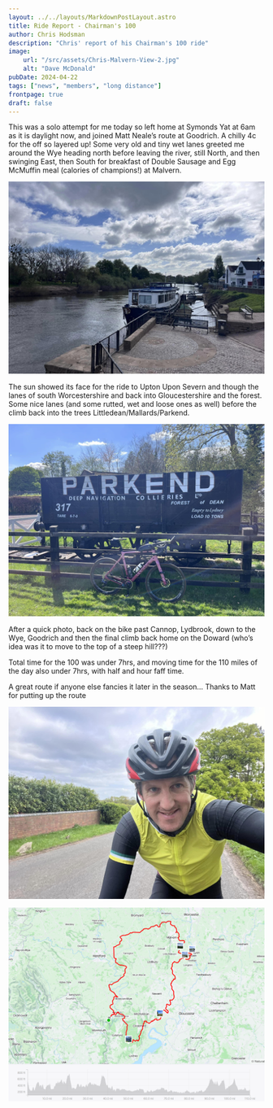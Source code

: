```yaml
---
layout: ../../layouts/MarkdownPostLayout.astro
title: Ride Report - Chairman's 100
author: Chris Hodsman
description: "Chris' report of his Chairman's 100 ride"
image:
    url: "/src/assets/Chris-Malvern-View-2.jpg"
    alt: "Dave McDonald"
pubDate: 2024-04-22
tags: ["news", "members", "long distance"]
frontpage: true
draft: false
---
```

This was a solo attempt for me today so left home at Symonds Yat at 6am as it is daylight now, and joined Matt Neale’s route at Goodrich. A chilly 4c for the off so layered up! 
Some very old and tiny wet lanes greeted me around the Wye heading north before leaving the river, still North, and then swinging East, then South for breakfast of Double Sausage and Egg McMuffin meal (calories of champions!) at Malvern. 

![River View](../../assets/Chris-River.jpg)

The sun showed its face for the ride to Upton Upon Severn and though the lanes of south Worcestershire and back into Gloucestershire and the forest. Some nice lanes (and some rutted, wet and loose ones as well) before the climb back into the trees Littledean/Mallards/Parkend. 

![Bike at Parkend](../../assets/Chris-Parkend-Bike.jpg)

After a quick photo, back on the bike past Cannop, Lydbrook, down to the Wye, Goodrich and then the final climb back home on the Doward (who’s idea was it to move to the top of a steep hill???)

Total time for the 100 was under 7hrs, and moving time for the 110 miles of the day also under 7hrs, with half and hour faff time. 

A great route if anyone else fancies it later in the season… Thanks to Matt for putting up the route

![Chris Selfie](../../assets/Chris-Selfie.jpg)

![Chris Route](../../assets/Chris-route.png)